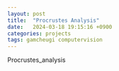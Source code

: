 ```yaml
---
layout: post
title:  "Procrustes Analysis"
date:   2024-03-18 19:15:16 +0900
categories: projects
tags: gamcheugi computervision
---
```



Procrustes_analysis
